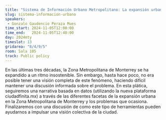 ```yaml
---
title: "Sistema de Información Urbano Metropolitano: La expansión urbana de Monterrey en datos, hacía una discusión informada"
slug: sistema-informacion-urbano
speakers:
 - Gonzalo Gaudencio Peraza Mues
time_start: 2024-11-05T12:00:00
time_end:   2024-11-05T12:40:00
day: 2024mty
timeslot: 13
gridarea: "8/4/9/5"
room: Sala 105
track: Public policy
---
```


En las últimas tres décadas, la Zona Metropolitana de Monterrey se ha expandido a un ritmo insostenible. Sin embargo, hasta hace poco, no era posible tener una visión completa de este fenómeno, haciendo difícil mantener una discusión informada sobre el problema. En esta plática, seguiremos una narrativa basada en datos (utilizando la nueva plataforma ciudadfinita.mx) a través de las diferentes facetas de la expansión urbana en la Zona Metropolitana de Monterrey y los problemas que ocasiona. Finalizaremos con una discusión de como este tipo de herramientas pueden ayudarnos a impulsar una visión colectiva de la ciudad.